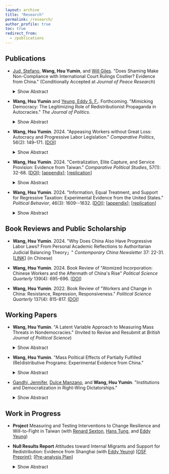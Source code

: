 ```yaml
---
layout: archive
title: "Research"
permalink: /research/
author_profile: true
toc: true
redirect_from:
  - /publications
---
```


## Publications

* [Jud, Stefano](http://stefanojud.com/), **Wang, Hsu Yumin**, and [Will Giles](https://www.linkedin.com/in/will-giles-83a51362). "Does Shaming Make Non-Compliance with International Court Rulings Costlier? Evidence from China." (Conditionally Accepted at _Journal of Peace Research_)

    <details>
      <summary>Show Abstract</summary>

      Can naming and shaming reduce domestic public support for a government that fails to comply with an international court ruling? We explore this question through a conjoint survey experiment conducted in China---a setting that represents a least likely case for such an effect. In our experiment, respondents were informed about a ruling by the International Court of Justice against China. While we found that citizens generally favored non-compliance with the ruling, shaming by the United Nations significantly reduced public support for non-compliance. In contrast, shaming by the United States had no significant effect. These results suggest that naming and shaming may bolster domestic support for compliance with international court rulings, even in restrictive environments like China. 
    </details>

* **Wang, Hsu Yumin** and [Yeung, Eddy S. F.](https://eddy-yeung.github.io/). Forthcoming. "Mimicking Democracy: The Legitimizing Role of Redistributionist Propaganda in Autocracies." _The Journal of Politics_.

    <details>
      <summary>Show Abstract</summary>

      Autocrats often disseminate propaganda to boast about their redistributive efforts. Why is such propaganda so prevalent in autocracies? We propose a novel explanation: redistributionist propaganda helps autocrats fortify a façade of democracy. Our argument is premised on nuanced understandings of democracy among the masses: many citizens do not hold a strict, procedural view of democracy; instead, they often understand democracy through the lens of social equity. Exploiting such nuanced understandings of democracy, autocrats can deploy redistributionist propaganda to manipulate public opinion on how “equity-promoting”—and therefore how “democracy-promoting”—the regime is. To evaluate our argument, we first demonstrate with extensive cross-national survey data that perceived social equity strongly predicts perceived democratic legitimacy among global citizens. We then probe the causal effect of redistributionist propaganda by using a preregistered survey experiment that exploits real-world propaganda material in China. Consistent with our argument, respondents exposed to redistributionist propaganda evaluated China’s democracy more positively.
  
    </details>

* **Wang, Hsu Yumin**. 2024. "Appeasing Workers without Great Loss: Autocracy and Progressive Labor Legislation." _Comparative Politics_, 56(2): 149–171. [[DOI](https://doi.org/10.5129/001041523X16869185707673)]

    <details>
      <summary>Show Abstract</summary>

      Under what conditions do dictators enact pro-worker legislation? Conventional wisdom suggests that heightened mass discontent motivates dictators to make policy concessions to defuse revolutionary threats. However, a more protective labor law may decrease elites’ economic benefits - and thus loyalty to the regime. I argue that limited judicial independence helps dictators control the distributional outcomes of the law and therefore better respond to the twin challenges magnified by labor reforms. To test this argument, I conduct a cross-national analysis of sixty-eight autocracies from 1970 to 2008. I then examine an illustrative case - China’s 2008 Labor Contract Law - to illuminate how a non-independent judiciary gives autocrats more leeway to balance the interests of elites and the masses. This article contributes to our understanding of authoritarian survival strategies amid distributive tensions.
    </details>
    

* **Wang, Hsu Yumin**. 2024. "Centralization, Elite Capture, and Service Provision: Evidence from Taiwan." _Comparative Political Studies_, 57(1): 32-68.
  [[DOI](https://doi.org/10.1177/00104140231169023)]; [[appendix](https://journals.sagepub.com/doi/suppl/10.1177/00104140231169023/suppl_file/sj-pdf-1-cps-10.1177_00104140231169023.pdf)]; [[replication](https://doi.org/10.7910/DVN/GMUOFI)]


    <details>
      <summary>Show Abstract</summary>

      Much recent work has debated the effect of decentralization on service provision, its underlying mechanisms, and the tradeoff between responsiveness and elite capture. This study contributes to that debate by investigating a rare partial rollout of institutional change that reversed administrative, fiscal, and political decentralization in Taiwan. Utilizing a difference-in-differences design, I find that centralization decreases public goods provision and that such a negative effect is stronger and more robust on those public goods that involve greater local government activity. Additional evidence related to mechanisms suggests that the loss of proximity and accountability in service delivery after centralization can be critical. The effect heterogeneity results do not constitute strong evidence that centralization significantly improves service provision in areas with higher levels of local elite capture. These findings highlight the importance of decentralization's responsiveness advantages in improving local service provision and advance the policy debate on local institutional choice.
    </details>


* **Wang, Hsu Yumin**. 2024. "Information, Equal Treatment, and Support for Regressive Taxation: Experimental Evidence from the United States." _Political Behavior_, 46(3): 1609--1632. [[DOI](https://doi.org/10.1007/s11109-023-09886-7)]; [[appendix](https://static-content.springer.com/esm/art%3A10.1007%2Fs11109-023-09886-7/MediaObjects/11109_2023_9886_MOESM1_ESM.pdf)]; [[replication](https://dataverse.harvard.edu/dataset.xhtml?persistentId=doi:10.7910/DVN/QL0KJN)]

    <details>
      <summary>Show Abstract</summary>

      Regressive taxation has increasingly played an important role in financing public programs, but current scholarship remains largely silent on the conditions under which people would support such financing strategies. This paper fills this gap by focusing on the United States, where sales taxes account for nearly one-third of state government revenue, and where sales tax ballot measures have received majority support. This paper utilizes an online survey experiment to examine two potential sources of public support for a sales tax increase: equal treatment beliefs (i.e., that all should pay the same tax rate) and a lack of public awareness of the distributive consequences of sales taxes. I find that exposure to information about sales taxes' distributive consequences significantly reduced respondents' support for a sales tax increase, but that equal treatment beliefs had no significant effect on such support. Additional analyses suggest that other-regarding motivations are a plausible mechanism underlying the effects of information provision. These findings shed light on how misperceptions of tax burdens shape support for regressive taxation and have broad implications for the role of fairness beliefs in the formation of tax policy preferences.
    </details>


## Book Reviews and Public Scholarship

* **Wang, Hsu Yumin**. 2024. "Why Does China Also Have Progressive Labor Laws? From Personal Academic Reflections to Authoritarian Judicial Balancing Theory」" _Contemporary China Newsletter_ 37: 22-31. [[LINK](https://cfcc.site.nthu.edu.tw/p/412-1203-10207.php?Lang=zh-tw)] (in Chinese)

* **Wang, Hsu Yumin**. 2024. Book Review of "Atomized Incorporation: Chinese Workers and the Aftermath of China's Rise" _Political Science Quarterly_ 139(4): 695-696. [[DOI](https://doi.org/10.1093/psquar/qqae098)]

* **Wang, Hsu Yumin**. 2022. Book Review of "Workers and Change in China: Resistance, Repression, Responsiveness." _Political Science Quarterly_ 137(4): 815-817. [[DOI](https://onlinelibrary.wiley.com/doi/10.1002/polq.13415)]

## Working Papers

* **Wang, Hsu Yumin**. "A Latent Variable Approach to Measuring Mass Threats in Nondemocracies." (Invited to Revise and Resubmit at _British Journal of Political Science_)

    <details>
      <summary>Show Abstract</summary>

      Students of comparative politics have long recognized mass threats as a key driver of regime change and a variety of political outcomes under dictatorship. Yet, the existing literature to date remains divided over how to measure this theoretical concept properly in empirical research. To measure mass threats, while some prior studies rely on measures related to economic grievances, others emphasize the aspect of organizational capacity of mass mobilization. Moreover, substantial data missingness remains a common problem of the existing measures of mass threats. In this paper, I propose a more comprehensive, latent measure of mass threats in non-democracies to bridge the divide. Utilizing a Bayesian dynamic latent variable approach, the model synthesizes information on manifest indicators from the two facets, generating time-series cross-sectional data of mass threats covering 122 authoritarian countries from 1960 to 2018. I conduct several checks to demonstrate the validity of the new measure and use it to replicate Svolik’s (2013) central results of the inverted U-shaped relationship between mass threats and military intervention.
      </details>


* **Wang, Hsu Yumin**. "Mass Political Effects of Partially Fulfilled (Re)distributive Programs: Experimental Evidence from China."

    <details>
      <summary>Show Abstract</summary>

      It is widely believed that autocratic rulers can contain mass discontent and garner political support by introducing progressive redistributive programs. However, such received wisdom overlooks the reality that many of the programs are partially fulfilled and may not meet popular expectations. What is the effect of partially fulfilled redistribution (PFR, hereafter) on regime support? This paper answers this question by focusing on China's 2008 Labor Contract Law, whose policy promises are often compromised in the process of judicial enforcement. I argue that the effect of PFR can be decomposed into two components: backlash against unfulfilled expectations and gains over status quo. Using a pre-registered online survey experiment, I offer, to my knowledge, the first experimental test on the effect of PFR. The findings indicate that, for rulers, PFR does not significantly decrease regime support when compared to inaction on grievances. Further analysis suggests that PFR, if it continues to deliver benefits, may mitigate the backlash resulting from unmet expectations, leading to more mixed and ambivalent attitudes towards the regime among the public. This study contributes to our understanding of the intricate dynamics of authoritarian control and the mass political effects of redistribution.
    </details>



* [Gandhi, Jennifer](https://www.jennifergandhi.com/), [Dulce Manzano](http://webs.ucm.es/info/socio6ed/main/Fichas%20personal/DulceManzano/DulceManzano.htm), and **Wang, Hsu Yumin**. "Institutions and Democratization in Right-Wing Dictatorships."

    <details>
      <summary>Show Abstract</summary>

      How does the ideology and institutional organization of authoritarian regimes affect processes of democratization? Class-based analyses of democratic transitions focus on how the poor mobilize against the rich to press for democratization under right-wing authoritarian regimes (Boix 2003, Acemoglu and Robinson 2006). While these models do much to further our understanding of democratization, they neither empirically verify the uniqueness of their claims for right-wing regimes nor take into account the role of institutions in dictatorships. In this paper, dictatorial institutions are brought to the fore in explaining patterns of regime transitions. Our theory establishes that the effect of these institutions will be conditional on the ideology of the regime. Faced with a high revolutionary threat posed by the poor, right-wing dictatorships endowed with political institutions (political parties and legislature) that enable lower-income sectors to secure redistributive policies are less likely to democratize (and more likely to survive). These institutions serve to maintain redistributive transfers even when the revolutionary threat of the poor diminishes. We provide evidence of these claims using original data on the ideological orientation of all dictatorships during the 1960-2008 period.
    </details>



## Work in Progress

* **Project** Measuring and Testing Interventions to Change Resilience and Will-to-Fight in Taiwan (with [Renard Sexton](https://renardsexton.com/), [Hans Tung](https://homepage.ntu.edu.tw/~hanstung/Home.html), and [Eddy Yeung](https://eddy-yeung.github.io/))

* **Null Results Report** Attitudes toward Internal Migrants and Support for Redistribution: Evidence from Shanghai (with [Eddy Yeung](https://eddy-yeung.github.io/))
  [[OSF Preprint](https://osf.io/eymhu/)]; [[Pre-analysis Plan](https://osf.io/fg2d6)]

    <details>
      <summary>Show Abstract</summary>

      Three mechanisms by which anti-migrant attitudes affect redistribution support are known in the current literature: fiscal burden, welfare chauvinism, and labor market competition. Leveraging the unique context of Shanghai—where internal migrants are often unwelcomed by the locals and where the hukou system is particularly exclusionary in China—we explore how well these existing theories explain the relationship between anti-migrant attitudes and redistribution support among local Shanghainese. We designed a survey experiment that randomly exposed Shanghainese respondents to a prime about (1) fiscal pressure from rural migrants, (2) cultural differences between Shanghainese and rural migrants, or (3) labor market competition threat from rural migrants. Another randomized subset of respondents received a frame about the decreasingly exclusionary nature of Shanghai's hukou system. Respondents across all treatment groups reported statistically insignificant differences in their redistribution support, compared to the baseline attitudes in the pure control group.
    </details>


